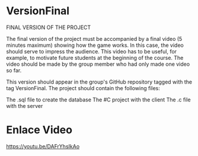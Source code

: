 # VersionFinal

FINAL VERSION OF THE PROJECT

The final version of the project must be accompanied by a final video (5 minutes maximum) showing how the game works. In this case, the video should serve to impress the audience. This video has to be useful, for example, to motivate future students at the beginning of the course. The video should be made by the group member who had only made one video so far.

This version should appear in the group's GitHub repository tagged with the tag VersionFinal. The project should contain the following files:

The .sql file to create the database
The #C project with the client
The .c file with the server
# Enlace Video
https://youtu.be/DAFrYhsIkAo
